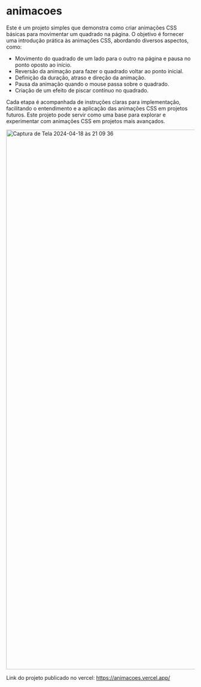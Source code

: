 # animacoes

Este é um projeto simples que demonstra como criar animações CSS básicas para movimentar um quadrado na página. O objetivo é fornecer uma introdução prática às animações CSS, abordando diversos aspectos, como:

- Movimento do quadrado de um lado para o outro na página e pausa no ponto oposto ao início.
- Reversão da animação para fazer o quadrado voltar ao ponto inicial.
- Definição da duração, atraso e direção da animação.
- Pausa da animação quando o mouse passa sobre o quadrado.
- Criação de um efeito de piscar contínuo no quadrado.

Cada etapa é acompanhada de instruções claras para implementação, facilitando o entendimento e a aplicação das animações CSS em projetos futuros. Este projeto pode servir como uma base para explorar e experimentar com animações CSS em projetos mais avançados.

<img width="1438" alt="Captura de Tela 2024-04-18 às 21 09 36" src="https://github.com/MatheusNerisRocha/animacoes/assets/166330932/1bf376a3-2dae-4dcb-9bb2-83a276610d07">


Link do projeto publicado no vercel: https://animacoes.vercel.app/
